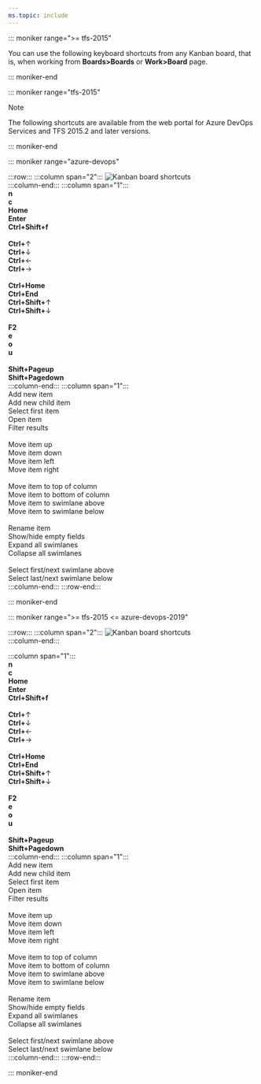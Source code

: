 ```yaml
---
ms.topic: include
---
```



<a id="kanban-board-shortcuts"></a>

::: moniker range=">= tfs-2015"

You can use the following keyboard shortcuts from any Kanban board, that is, when working from **Boards>Boards** or **Work>Board** page.  

::: moniker-end

::: moniker range="tfs-2015"

> [!NOTE]  
> The following shortcuts are available from the web portal for Azure DevOps Services and TFS 2015.2 and later versions. 

::: moniker-end



::: moniker range="azure-devops"

:::row:::
   :::column span="2":::
      ![Kanban board shortcuts](/azure/devops/media/keyboard-shortcuts/kanban-board-shortcuts-cloud.png)  
   :::column-end:::
   :::column span="1":::
      <br/>
      **n**<br/>
      **c**<br/>
      **Home**<br/>
      **Enter**<br/>
      **Ctrl+Shift+f**<br/>
      <br/>
      **Ctrl+**&uarr;<br/>
      **Ctrl+**&darr;<br/>
      **Ctrl+**&larr;<br/>
      **Ctrl+**&rarr;<br/>
      <br/>
      **Ctrl+Home**<br/>
      **Ctrl+End**<br/>
      **Ctrl+Shift+**&uarr;<br/>
      **Ctrl+Shift+**&darr;<br/>
      <br/>
      **F2**<br/>
      **e**<br/>
      **o**<br/>
      **u**<br/>
      <br/>
      **Shift+Pageup**<br/>
      **Shift+Pagedown**<br/>
   :::column-end:::
   :::column span="1":::
      <br/>
      Add new item <br/>
      Add new child item<br/>
      Select first item <br/>
      Open item<br/>
      Filter results<br/>
      <br/>
      Move item up<br/>
      Move item down<br/>
      Move item left<br/>
      Move item right<br/>
      <br/>
      Move item to top of column<br/>
      Move item to bottom of column<br/>
      Move item to swimlane above<br/>
      Move item to swimlane below <br/>
      <br/>
      Rename item<br/>
      Show/hide empty fields<br/>
      Expand all swimlanes<br/>
      Collapse all swimlanes<br/>
      <br/>
      Select first/next swimlane above<br/>
      Select last/next swimlane below<br/>
   :::column-end:::
:::row-end:::


::: moniker-end



::: moniker range=">= tfs-2015 <= azure-devops-2019"

:::row:::
   :::column span="2":::
      ![Kanban board shortcuts](/azure/devops/media/keyboard-shortcuts/kanban-board-shortcuts.png)  
   :::column-end:::

   :::column span="1":::
      <br/>
      **n**<br/>
      **c**<br/>
      **Home**<br/>
      **Enter**<br/>
      **Ctrl+Shift+f**<br/>
      <br/>
      **Ctrl+**&uarr;<br/>
      **Ctrl+**&darr;<br/>
      **Ctrl+**&larr;<br/>
      **Ctrl+**&rarr;<br/>
      <br/>
      **Ctrl+Home**<br/>
      **Ctrl+End**<br/>
      **Ctrl+Shift+**&uarr;<br/>
      **Ctrl+Shift+**&darr;<br/>
      <br/>
      **F2**<br/>
      **e**<br/>
      **o**<br/>
      **u**<br/>
      <br/>
      **Shift+Pageup**<br/>
      **Shift+Pagedown**<br/>
   :::column-end:::
   :::column span="1":::
      <br/>
      Add new item <br/>
      Add new child item<br/>
      Select first item <br/>
      Open item<br/>
      Filter results<br/>
      <br/>
      Move item up<br/>
      Move item down<br/>
      Move item left<br/>
      Move item right<br/>
      <br/>
      Move item to top of column<br/>
      Move item to bottom of column<br/>
      Move item to swimlane above<br/>
      Move item to swimlane below <br/>
      <br/>
      Rename item<br/>
      Show/hide empty fields<br/>
      Expand all swimlanes<br/>
      Collapse all swimlanes<br/>
      <br/>
      Select first/next swimlane above<br/>
      Select last/next swimlane below<br/>
   :::column-end:::
:::row-end:::

::: moniker-end


<!---

:::row:::
   :::column span="2":::
      ![Kanban board shortcuts](/azure/devops/media/keyboard-shortcuts/kanban-board-shortcuts-cloud.png)  
   :::column-end:::
   :::column span="2":::
      <br/>
      **n**&nbsp;&nbsp;&nbsp;&nbsp;&nbsp;&nbsp;&nbsp;&nbsp;&nbsp;&nbsp;&nbsp;Add new item <br/>
      **c**&nbsp;&nbsp;&nbsp;&nbsp;&nbsp;&nbsp;&nbsp;&nbsp;&nbsp;&nbsp;&nbsp;Add new child item<br/>
      **Home**&nbsp;&nbsp;&nbsp;&nbsp;&nbsp;&nbsp;&nbsp;&nbsp;Select first item <br/>
      **Enter**&nbsp;&nbsp;&nbsp;&nbsp;&nbsp;&nbsp;&nbsp;&nbsp;Open item<br/>
      **Ctrl+Shift+f**&nbsp;&nbsp;&nbsp;&nbsp;Filter results<br/>
      <br/>
      **Ctrl+**&uarr;&nbsp;&nbsp;&nbsp;&nbsp;&nbsp;Move item up<br/>
      **Ctrl+**&darr;&nbsp;&nbsp;&nbsp;&nbsp;&nbsp;&nbsp;Move item down<br/>
      **Ctrl+**&larr;&nbsp;&nbsp;&nbsp;&nbsp;&nbsp;Move item left<br/>
      **Ctrl+**&rarr;&nbsp;&nbsp;&nbsp;&nbsp;&nbsp;Move item right<br/>
      <br/>
      **Ctrl+Home**&nbsp;&nbsp;&nbsp;&nbsp;&nbsp;Move item to top of column<br/>
      **Ctrl+End**&nbsp;&nbsp;&nbsp;&nbsp;&nbsp;&nbsp;&nbsp;&nbsp;Move item to bottom of column<br/>
      **Ctrl+Shift+**&uarr;&nbsp;&nbsp;Move item to swimlane above<br/>
      **Ctrl+Shift+**&darr;&nbsp;&nbsp;Move item to swimlane below <br/>
      <br/>
      **F2**&nbsp;&nbsp;&nbsp;&nbsp;&nbsp;&nbsp;&nbsp;&nbsp;&nbsp;Rename item<br/>
      **e**&nbsp;&nbsp;&nbsp;&nbsp;&nbsp;&nbsp;&nbsp;&nbsp;&nbsp;&nbsp;Show/hide empty fields<br/>
      **o**&nbsp;&nbsp;&nbsp;&nbsp;&nbsp;&nbsp;&nbsp;&nbsp;&nbsp;&nbsp;Expand all swimlanes<br/>
      **u**&nbsp;&nbsp;&nbsp;&nbsp;&nbsp;&nbsp;&nbsp;&nbsp;&nbsp;&nbsp;Collapse all swimlanes<br/>
      <br/>
      **Shift+Pageup**&nbsp;&nbsp;&nbsp;&nbsp;&nbsp;&nbsp;Select first/next swimlane above<br/>
      **Shift+Pagedown**&nbsp;&nbsp;&nbsp;Select last/next swimlane below<br/>
   :::column-end:::
:::row-end:::


:::row:::
   :::column span="2":::
      ![Kanban board shortcuts](/azure/devops/media/keyboard-shortcuts/kanban-board-shortcuts.png)  
   :::column-end:::
   :::column span="2":::
      <br/>
      **n**&nbsp;&nbsp;&nbsp;&nbsp;&nbsp;&nbsp;&nbsp;&nbsp;&nbsp;&nbsp;&nbsp;Add new item <br/>
      **c**&nbsp;&nbsp;&nbsp;&nbsp;&nbsp;&nbsp;&nbsp;&nbsp;&nbsp;&nbsp;&nbsp;Add new child item<br/>
      **Home**&nbsp;&nbsp;&nbsp;&nbsp;&nbsp;&nbsp;&nbsp;&nbsp;Select first item <br/>
      **Enter**&nbsp;&nbsp;&nbsp;&nbsp;&nbsp;&nbsp;&nbsp;&nbsp;Open item<br/>
      **Ctrl+Shift+f**&nbsp;&nbsp;&nbsp;&nbsp;Filter results<br/>
      <br/>
      **Ctrl+**&uarr;&nbsp;&nbsp;&nbsp;&nbsp;&nbsp;Move item up<br/>
      **Ctrl+**&darr;&nbsp;&nbsp;&nbsp;&nbsp;&nbsp;&nbsp;Move item down<br/>
      **Ctrl+**&larr;&nbsp;&nbsp;&nbsp;&nbsp;&nbsp;Move item left<br/>
      **Ctrl+**&rarr;&nbsp;&nbsp;&nbsp;&nbsp;&nbsp;Move item right<br/>
      <br/>
      **Ctrl+Home**&nbsp;&nbsp;&nbsp;&nbsp;&nbsp;Move item to top of column<br/>
      **Ctrl+End**&nbsp;&nbsp;&nbsp;&nbsp;&nbsp;&nbsp;&nbsp;&nbsp;Move item to bottom of column<br/>
      **Ctrl+Shift+**<img src="/azure/devops/boards/media/icons/Arrow_Up.png" alt="Up arrow"/>&nbsp;&nbsp;Move item to swimlane above<br/>
      **Ctrl+Shift+**<img src="/azure/devops/boards/media/icons/Arrow_Down.png" alt="Down arrow"/>&nbsp;&nbsp;Move item to swimlane below <br/>
      <br/>
      **F2**&nbsp;&nbsp;&nbsp;&nbsp;&nbsp;&nbsp;&nbsp;&nbsp;&nbsp;Rename item<br/>
      **e**&nbsp;&nbsp;&nbsp;&nbsp;&nbsp;&nbsp;&nbsp;&nbsp;&nbsp;&nbsp;Show/hide empty fields<br/>
      **o**&nbsp;&nbsp;&nbsp;&nbsp;&nbsp;&nbsp;&nbsp;&nbsp;&nbsp;&nbsp;Expand all swimlanes<br/>
      **u**&nbsp;&nbsp;&nbsp;&nbsp;&nbsp;&nbsp;&nbsp;&nbsp;&nbsp;&nbsp;Collapse all swimlanes<br/>
      <br/>
      **Shift+Pageup**&nbsp;&nbsp;&nbsp;&nbsp;&nbsp;&nbsp;Select first/next swimlane above<br/>
      **Shift+Pagedown**&nbsp;&nbsp;&nbsp;Select last/next swimlane below<br/>
   :::column-end:::
:::row-end:::


-->